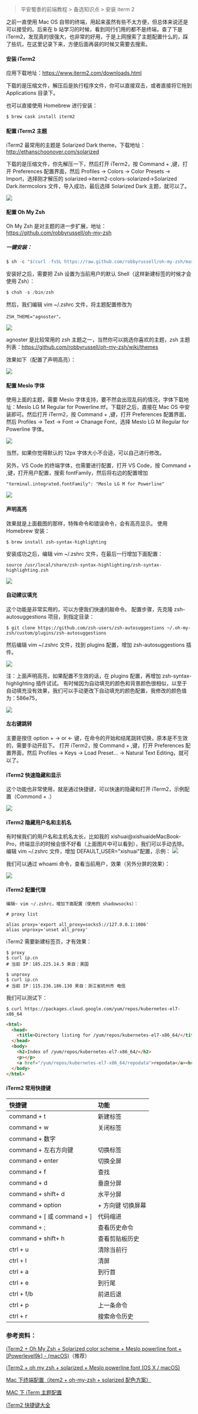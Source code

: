 > 平安蜀黍的前端教程 > 备选知识点 > 安装 iterm 2

之前一直使用 Mac OS 自带的终端，用起来虽然有些不太方便，但总体来说还是可以接受的。后来在 b 站学习的时候，看到同行们用的都不是终端，查了下是 iTerm2，发现真的很强大，也非常的好用，于是上网搜索了主题配置什么的，踩了些坑，在这里记录下来，方便后面再装的时候又需要去搜索。

#### 安装 iTerm2

应用下载地址：https://www.iterm2.com/downloads.html

下载的是压缩文件，解压后是执行程序文件，你可以直接双击，或者直接将它拖到 Applications 目录下。

也可以直接使用 Homebrew 进行安装：

```javascript
$ brew cask install iterm2
```

#### 配置 iTerm2 主题

iTerm2 最常用的主题是 Solarized Dark theme，下载地址：http://ethanschoonover.com/solarized

下载的是压缩文件，你先解压一下，然后打开 iTerm2，按 Command + ,键，打开 Preferences 配置界面，然后 Profiles -> Colors -> Color Presets -> Import，选择刚才解压的 solarized->iterm2-colors-solarized->Solarized Dark.itermcolors 文件，导入成功，最后选择 Solarized Dark 主题，就可以了。

<img src="../assets/images/unit_01/iterm_01.png">

#### 配置 Oh My Zsh

Oh My Zsh 是对主题的进一步扩展，地址：https://github.com/robbyrussell/oh-my-zsh

##### 一键安装：

```javascript
$ sh -c "$(curl -fsSL https://raw.github.com/robbyrussell/oh-my-zsh/master/tools/install.sh)"
```

安装好之后，需要把 Zsh 设置为当前用户的默认 Shell（这样新建标签的时候才会使用 Zsh）：

```javascript
$ chsh -s /bin/zsh
```

然后，我们编辑 vim ~/.zshrc 文件，将主题配置修改为

```
ZSH_THEME="agnoster"。
```

<img src="../assets/images/unit_01/iterm_11.png">

agnoster 是比较常用的 zsh 主题之一，当然你可以挑选你喜欢的主题，zsh 主题列表：https://github.com/robbyrussell/oh-my-zsh/wiki/themes

效果如下（配置了声明高亮）：

<img src="../assets/images/unit_01/iterm_02.png">

#### 配置 Meslo 字体

使用上面的主题，需要 Meslo 字体支持，要不然会出现乱码的情况，字体下载地址：Meslo LG M Regular for Powerline.ttf。下载好之后，直接在 Mac OS 中安装即可。然后打开 iTerm2，按 Command + ,键，打开 Preferences 配置界面，然后 Profiles -> Text -> Font -> Chanage Font，选择 Meslo LG M Regular for Powerline 字体。

<img src="../assets/images/unit_01/iterm_03.png">

当然，如果你觉得默认的 12px 字体大小不合适，可以自己进行修改。

另外，VS Code 的终端字体，也需要进行配置，打开 VS Code，按 Command + ,键，打开用户配置，搜索 fontFamily，然后将右边的配置增加

```
"terminal.integrated.fontFamily": "Meslo LG M for Powerline"
```

<img src="../assets/images/unit_01/iterm_04.png">

#### 声明高亮

效果就是上面截图的那样，特殊命令和错误命令，会有高亮显示。
使用 Homebrew 安装：

```
$ brew install zsh-syntax-highlighting
```

安装成功之后，编辑 vim ~/.zshrc 文件，在最后一行增加下面配置：

```
source /usr/local/share/zsh-syntax-highlighting/zsh-syntax-highlighting.zsh
```

<img src="../assets/images/unit_01/iterm_05.png">

#### 自动建议填充

这个功能是非常实用的，可以方便我们快速的敲命令。
配置步骤，先克隆 zsh-autosuggestions 项目，到指定目录：

```
$ git clone https://github.com/zsh-users/zsh-autosuggestions ~/.oh-my-zsh/custom/plugins/zsh-autosuggestions
```

然后编辑 vim ~/.zshrc 文件，找到 plugins 配置，增加 zsh-autosuggestions 插件。

<img src="../assets/images/unit_01/iterm_06.png">

注：上面声明高亮，如果配置不生效的话，在 plugins 配置，再增加 zsh-syntax-highlighting 插件试试。
有时候因为自动填充的颜色和背景颜色很相似，以至于自动填充没有效果，我们可以手动更改下自动填充的颜色配置，我修改的颜色值为：586e75，

<img src="../assets/images/unit_01/iterm_07.png">

#### 左右键跳转

主要是按住 option + → or ← 键，在命令的开始和结尾跳转切换，原本是不生效的，需要手动开启下。
打开 iTerm2，按 Command + ,键，打开 Preferences 配置界面，然后 Profiles → Keys → Load Preset... → Natural Text Editing，就可以了。

#### iTerm2 快速隐藏和显示

这个功能也非常使用，就是通过快捷键，可以快速的隐藏和打开 iTerm2，示例配置（Commond + .）

<img src="../assets/images/unit_01/iterm_08.png">

#### iTerm2 隐藏用户名和主机名

有时候我们的用户名和主机名太长，比如我的 xishuai@xishuaideMacBook-Pro，终端显示的时候会很不好看（上面图片中可以看到），我们可以手动去除。
编辑 vim ~/.zshrc 文件，增加 DEFAULT_USER="xishuai"配置，示例：
<img src="../assets/images/unit_01/iterm_10.png">

我们可以通过 whoami 命令，查看当前用户，效果（另外分屏的效果）：

<img src="../assets/images/unit_01/iterm_09.png">

#### iTerm2 配置代理

    编辑~ vim ~/.zshrc，增加下面配置（使用的 shadowsocks）：

```
# proxy list

alias proxy='export all_proxy=socks5://127.0.0.1:1086'
alias unproxy='unset all_proxy'
```

iTerm2 需要新建标签页，才有效果：

```
$ proxy
$ curl ip.cn
# 当前 IP：185.225.14.5 来自：美国
```

```
$ unproxy
$ curl ip.cn
# 当前 IP：115.236.186.130 来自：浙江省杭州市 电信
```

我们可以测试下：

```
$ curl https://packages.cloud.google.com/yum/repos/kubernetes-el7-x86_64
```

```html
<html>
  <head>
    <title>Directory listing for /yum/repos/kubernetes-el7-x86_64/</title>
  </head>
  <body>
    <h2>Index of /yum/repos/kubernetes-el7-x86_64/</h2>
    <p></p>
    <a href="/yum/repos/kubernetes-el7-x86_64/repodata">repodata</a><br />
  </body>
</html>
```

#### iTerm2 常用快捷键

| 快捷键                     | 功能              |
| :------------------------- | :---------------- |
| command + t                | 新建标签          |
| command + w                | 关闭标签          |
| command + 数字             |                   |
| command + 左右方向键       | 切换标签          |
| command + enter            | 切换全屏          |
| command + f                | 查找              |
| command + d                | 垂直分屏          |
| command + shift+ d         | 水平分屏          |
| command + option           | + 方向键 切换屏幕 |
| command + [ 或 command + ] | 代码缩进          |
| command + ;                | 查看历史命令      |
| command + shift+ h         | 查看剪贴板历史    |
| ctrl + u                   | 清除当前行        |
| ctrl + l                   | 清屏              |
| ctrl + a                   | 到行首            |
| ctrl + e                   | 到行尾            |
| ctrl + f/b                 | 前进后退          |
| ctrl + p                   | 上一条命令        |
| ctrl + r                   | 搜索命令历史      |

### 参考资料：

[iTerm2 + Oh My Zsh + Solarized color scheme + Meslo powerline font + [Powerlevel9k] - (macOS)](https://gist.github.com/kevin-smets/8568070)（推荐）

[iTerm2 + oh my zsh + solarized + Meslo powerline font (OS X / macOS)](https://www.jianshu.com/p/0ff3269bc261)

[Mac 下终端配置（item2 + oh-my-zsh + solarized 配色方案）](http://zhuxin.tech/2017/09/21/zsh%E9%85%8D%E7%BD%AE/)

[MAC 下 iTerm 主题配置](https://www.zybuluo.com/Sweetfish/note/636550)

[iTerm2 快捷键大全](https://cnbin.github.io/blog/2015/06/20/iterm2-kuai-jie-jian-da-quan/)
